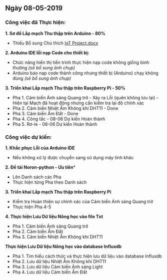 ## Ngày 08-05-2019
### Công việc đã Thực hiện:


**1. Sơ đồ Lắp mạch Thu thập trên Arduino - 80%**

- Thiếu Bổ sung Chú thích [IoT Project.docx](https://drive.google.com/open?id=18jifvo1Lqh-AklhmRjVGmBYaqtryk-A0)
 
**2. Arduino IDE lỗi nạp Code cho thiết bị:**

- Chức năng hiển thị tiến trình thực hiện nạp code không giống bình thường *(sẽ bổ sung ảnh chụp)*
- Arduino báo nạp code thành công nhưng thiết bị (Arduino) chạy không đúng *(sẽ bổ sung ảnh chụp)*   

 
**3. Triển khai Lắp mạch Thu thập trên Raspberry Pi - 50%**

- Pha 1. Cảm biến Ánh sáng Quang trở - Xảy ra Lỗi (quên không lưu lại) - Hiện tại Mạch đã hoạt động nhưng cần kiểm tra lại độ chính xác
- Pha 2. Cảm biến Nhiệt Ẩm Không khí DHT11 - Done
- Pha 3. Cảm biến Ẩm Đất - Done
- Pha 4. Công tắc - 08-06 Dự kiến Hoàn thành
- Pha 5. Rơ-le - 08-06 Dự kiến Hoàn thành

### Công việc dự kiến:

**1. Khắc phục Lỗi của Arduino IDE**

- Nếu không xử lý được chuyển sang sử dụng máy tính khác

**2. Đề tài Noron-python - Ưu tiên***

- Lên Danh sách các Pha
- Thực hiện từng Pha theo Danh sách

**3. Triển khai Lắp mạch Thu thập trên Raspberry Pi**

- Kiểm tra Hoàn thiện sự chính xác của Cảm biến Ánh sáng Quang trở
- Thực hiện Pha 4-5

**4. Thực hiện Lưu Dữ liệu Nông học vào file Txt**

- Pha 1. Cảm biến Ánh sáng Quang trở
- Pha 2. Cảm biến Ẩm Đất
- Pha 3. Cảm biến Nhiệt Ẩm Không khí DHT11

**Thực hiện Lưu Dữ liệu Nông học vào database Influxdb**

- Pha 1. Tìm hiểu cách thức và thực hiện lưu dữ liệu vào database Influxdb
- Pha 2. Lưu dữ liệu Nhiệt Ẩm Không khí DHT11
- Pha 3. Lưu dữ liệu Cảm biến Ánh sáng Light
- Pha 4. Lưu dữ liệu Cảm biến Ẩm Đất
